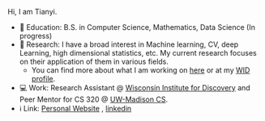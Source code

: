 Hi, I am Tianyi.

- 🏫 Education: B.S. in Computer Science, Mathematics, Data Science (In progress)
- 🔬 Research: I have a broad interest in Machine learning, CV, deep Learning, high dimensional statistics, etc. My current research focuses on their application of them in various fields.
  - You can find more about what I am working on [here](https://tianyi0216.github.io/research/) or at my [WID profile](https://wid.wisc.edu/people/tianyi-xu/).
- 💻 Work: Research Assistant @ [Wisconsin Institute for Discovery](https://wid.wisc.edu/) and Peer Mentor for CS 320 @ [UW-Madison CS](https://www.cs.wisc.edu/).
- ℹ️ Link: [Personal Website](https://tianyi0216.github.io/) , [linkedin](https://www.linkedin.com/in/tianyi-xu/)


<!--
**tianyi0216/tianyi0216** is a ✨ _special_ ✨ repository because its `README.md` (this file) appears on your GitHub profile.

Here are some ideas to get you started:

- 🔭 I’m currently working on ...
- 🌱 I’m currently learning ...
- 👯 I’m looking to collaborate on ...
- 🤔 I’m looking for help with ...
- 💬 Ask me about ...
- 📫 How to reach me: ...
- 😄 Pronouns: ...
- ⚡ Fun fact: ...
- No one asked: [who](https://86-eighty-six.fandom.com/wiki/Vladilena_Miliz%C3%A9) is my current profile picture.
-->
